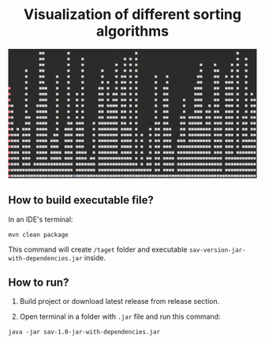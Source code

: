 <h1 align="center">
    Visualization of different sorting algorithms</h1>

<p align="center">
    <img src="assets/README-animation.gif" alt="Insertion sort gif"/></p>

## How to build executable file?

In an IDE's terminal: 

```
mvn clean package
```

This command will create `/taget` folder and executable `sav-version-jar-with-dependencies.jar` inside.

## How to run?

1. Build project or download latest release from release section.

2. Open terminal in a folder with `.jar` file and run this command:

```
java -jar sav-1.0-jar-with-dependencies.jar
```